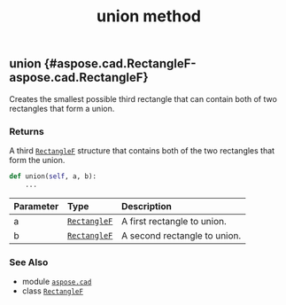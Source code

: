 ﻿---
title: union method
second_title: Aspose.CAD for Python via .NET API References
description: 
type: docs
weight: 100
url: /python-net/aspose.cad/rectanglef/union/
is_root: false
---

## union {#aspose.cad.RectangleF-aspose.cad.RectangleF}

Creates the smallest possible third rectangle that can contain both of two rectangles that form a union.


### Returns 


A third [`RectangleF`](/cad/python-net/aspose.cad/rectanglef) structure that contains both of the two rectangles that form the union.


```python
def union(self, a, b):
    ...
```


| Parameter | Type | Description |
| :- | :- | :- |
| a | [`RectangleF`](/cad/python-net/aspose.cad/rectanglef) | A first rectangle to union. |
| b | [`RectangleF`](/cad/python-net/aspose.cad/rectanglef) | A second rectangle to union. |



### See Also
* module [`aspose.cad`](../../)
* class [`RectangleF`](/cad/python-net/aspose.cad/rectanglef)
